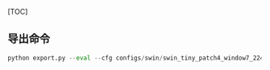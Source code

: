 [TOC]

## 导出命令

```python
python export.py --eval --cfg configs/swin/swin_tiny_patch4_window7_224.yaml --resume ../weights/swin_tiny_patch4_window7_224.pth --data-path data/ --local_rank 0
```

